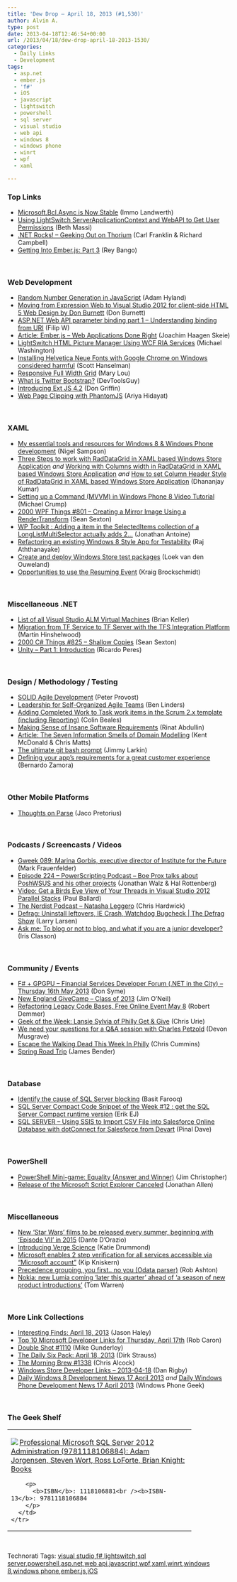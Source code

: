 ```yaml
---
title: 'Dew Drop – April 18, 2013 (#1,530)'
author: Alvin A.
type: post
date: 2013-04-18T12:46:54+00:00
url: /2013/04/18/dew-drop-april-18-2013-1530/
categories:
  - Daily Links
  - Development
tags:
  - asp.net
  - ember.js
  - 'f#'
  - iOS
  - javascript
  - lightswitch
  - powershell
  - sql server
  - visual studio
  - web api
  - windows 8
  - windows phone
  - winrt
  - wpf
  - xaml

---
```

### <a name="top"></a>Top Links

  * <a href="http://blogs.msdn.com/b/bclteam/archive/2013/04/17/microsoft-bcl-async-is-now-stable.aspx" target="_blank">Microsoft.Bcl.Async is Now Stable</a> (Immo Landwerth)
  * <a href="http://blogs.msdn.com/b/bethmassi/archive/2013/04/17/using-lightswitch-serverapplicationcontext-and-webapi-to-get-user-permissions.aspx" target="_blank">Using LightSwitch ServerApplicationContext and WebAPI to Get User Permissions</a> (Beth Massi)
  * <a href="http://www.dotnetrocks.com/default.aspx?ShowNum=864" target="_blank">.NET Rocks! &#8211; Geeking Out on Thorium</a> (Carl Franklin & Richard Campbell)
  * <a href="http://feedproxy.google.com/~r/nettuts/~3/-fRrSIgHeWU/" target="_blank">Getting Into Ember.js: Part 3</a> (Rey Bango)

&#160;

### <a name="web"></a>Web Development

  * <a href="http://weblog.bocoup.com/random-numbers" target="_blank">Random Number Generation in JavaScript</a> (Adam Hyland)
  * <a href="http://blendersuxblog.wordpress.com/2013/04/17/moving-from-expression-web-to-visual-studio-2012-for-client-side-html-5-web-design" target="_blank">Moving from Expression Web to Visual Studio 2012 for client-side HTML 5 Web Design by Don Burnett</a> (Don Burnett)
  * <a href="http://www.strathweb.com/2013/04/asp-net-web-api-parameter-binding-part-1-understanding-binding-from-uri/" target="_blank">ASP.NET Web API parameter binding part 1 – Understanding binding from URI</a> (Filip W)
  * <a href="http://www.infoq.com/articles/Emberjs-Web-Applications" target="_blank">Article: Ember.js &#8211; Web Applications Done Right</a> (Joachim Haagen Skeie)
  * <a href="http://lightswitchhelpwebsite.com/Blog/tabid/61/EntryId/187/LightSwitch-HTML-Picture-Manager-Using-WCF-RIA-Services.aspx" target="_blank">LightSwitch HTML Picture Manager Using WCF RIA Services</a> (Michael Washington)
  * <a href="http://feeds.hanselman.com/~/40211520/0/scotthanselman~Installing-Helvetica-Neue-Fonts-with-Google-Chrome-on-Windows-considered-harmful.aspx" target="_blank">Installing Helvetica Neue Fonts with Google Chrome on Windows considered harmful</a> (Scott Hanselman)
  * <a href="http://tympanus.net/codrops/2013/04/17/responsive-full-width-grid/" target="_blank">Responsive Full Width Grid</a> (Mary Lou)
  * <a href="http://www.infragistics.com/community/blogs/marketing/archive/2013/04/17/what-is-twitter-bootstrap.aspx" target="_blank">What is Twitter Bootstrap?</a> (DevToolsGuy)
  * <a href="http://feedproxy.google.com/~r/extblog/~3/fdq3eyfdl00/" target="_blank">Introducing Ext JS 4.2</a> (Don Griffin)
  * <a href="http://ariya.ofilabs.com/2013/04/web-page-clipping-with-phantomjs.html" target="_blank">Web Page Clipping with PhantomJS</a> (Ariya Hidayat)

&#160;

### <a name="silverlight"></a>XAML

  * <a href="http://compiledexperience.com/blog/posts/essential-tools" target="_blank">My essential tools and resources for Windows 8 & Windows Phone development</a> (Nigel Sampson)
  * <a href="http://telerikhelper.net/2013/04/17/three-steps-to-work-with-raddatagrid-in-xaml-based-windows-store-application/" target="_blank">Three Steps to work with RadDataGrid in XAML based Windows Store Application</a> _and_ <a href="http://telerikhelper.net/2013/04/18/working-with-columns-width-in-raddatagrid-in-xaml-based-windows-store-application/" target="_blank">Working with Columns width in RadDataGrid in XAML based Windows Store Application</a> _and_ <a href="http://telerikhelper.net/2013/04/18/how-to-set-column-header-style-of-telerik-raddatagrid-in-xaml-based-windows-store-application" target="_blank">How to set Column Header Style of RadDataGrid in XAML based Windows Store Application</a> (Dhananjay Kumar)
  * <a href="http://feedproxy.google.com/~r/MichaelCrump/~3/kQnm7omwbg0/setting-up-a-command-mvvm-in-windows-phone-8-video-tutorial" target="_blank">Setting up a Command (MVVM) in Windows Phone 8 Video Tutorial</a> (Michael Crump)
  * <a href="http://wpf.2000things.com/2013/04/18/801-creating-a-mirror-image-using-a-rendertransform/" target="_blank">2000 WPF Things #801 – Creating a Mirror Image Using a RenderTransform</a> (Sean Sexton)
  * <a href="http://feedproxy.google.com/~r/JonathanAntoine/~3/9t8gTO7tpcI/" target="_blank">WP Toolkit : Adding a item in the SelectedItems collection of a LongListMultiSelector actually adds 2…</a> (Jonathan Antoine)
  * <a href="http://feedproxy.google.com/~r/netCurryRecentArticles/~3/gj-_DLw4gzo/ShowArticle.aspx" target="_blank">Refactoring an existing Windows 8 Style App for Testability</a> (Raj Aththanayake)
  * <a href="http://loekvandenouweland.com/index.php/2013/04/create-and-deploy-windows-store-test-packages/" target="_blank">Create and deploy Windows Store test packages</a> (Loek van den Ouweland)
  * <a href="http://kraigbrockschmidt.com/blog/?p=723" target="_blank">Opportunities to use the Resuming Event</a> (Kraig Brockschmidt)

&#160;

### <a name="dotnet"></a>Miscellaneous .NET

  * <a href="http://blogs.msdn.com/b/briankel/archive/2013/04/17/list-of-all-visual-studio-alm-virtual-machines.aspx" target="_blank">List of all Visual Studio ALM Virtual Machines</a> (Brian Keller)
  * <a href="http://feeds.hinshelwood.com/~/40215645/0/visualstudioalm~Migration-from-TF-Service-to-TF-Server-with-the-TFS-Integration-Platform/" target="_blank">Migration from TF Service to TF Server with the TFS Integration Platform</a> (Martin Hinshelwood)
  * <a href="http://csharp.2000things.com/2013/04/18/825-shallow-copies/" target="_blank">2000 C# Things #825 – Shallow Copies</a> (Sean Sexton)
  * <a href="http://weblogs.asp.net/ricardoperes/archive/2013/04/17/unity-part-1-introduction.aspx" target="_blank">Unity &#8211; Part 1: Introduction</a> (Ricardo Peres)

&#160;

### <a name="design"></a>Design / Methodology / Testing

  * <a href="http://visualstudiomagazine.com/articles/2013/04/01/solid-agile-development.aspx" target="_blank">SOLID Agile Development</a> (Peter Provost)
  * <a href="http://www.infoq.com/news/2013/04/leadership-self-organized-teams" target="_blank">Leadership for Self-Organized Agile Teams</a> (Ben Linders)
  * <a href="http://blogs.msdn.com/b/visualstudiouk/archive/2013/04/18/adding-completed-work-to-the-scrum-2-x-template-including-reporting.aspx" target="_blank">Adding Completed Work to Task work items in the Scrum 2.x template (including Reporting)</a> (Colin Beales)
  * <a href="http://feeds.abdullin.com/~r/RinatAbdullin/~3/zlbz8Hj6Gqc/making-sense-of-insane-software-requirements.html" target="_blank">Making Sense of Insane Software Requirements</a> (Rinat Abdullin)
  * <a href="http://www.infoq.com/articles/seven-modelling-smells" target="_blank">Article: The Seven Information Smells of Domain Modelling</a> (Kent McDonald & Chris Matts)
  * <a href="http://jimmylarkin.net/post.aspx?id=85e0bcbb-4714-48f6-b79e-e6d9965e0d6a" target="_blank">The ultimate git bash prompt</a> (Jimmy Larkin)
  * <a href="http://blogs.windows.com/windows_phone/b/wpdev/archive/2013/04/17/defining-your-app-s-requirements-for-a-great-customer-experience.aspx" target="_blank">Defining your app’s requirements for a great customer experience</a> (Bernardo Zamora)

&#160;

### <a name="mobile"></a>Other Mobile Platforms

  * <a href="http://www.jacopretorius.net/2013/04/thoughts-on-parse.html" target="_blank">Thoughts on Parse</a> (Jaco Pretorius)

&#160;

### <a name="podcasts"></a>Podcasts / Screencasts / Videos

  * <a href="http://gweek.libsyn.com/gweek-089-marina-gorbis-executive-director-of-institute-for-the-future" target="_blank">Gweek 089: Marina Gorbis, executive director of Institute for the Future</a> (Mark Frauenfelder)
  * <a href="http://feedproxy.google.com/~r/Powerscripting/~3/Sjk7-JRW-XM/episode-224-power-scripting-podcast-boe-prox-talks-about-posh-wsus-and-his-other-projects" target="_blank">Episode 224 &#8211; PowerScripting Podcast &#8211; Boe Prox talks about PoshWSUS and his other projects</a> (Jonathan Walz & Hal Rottenberg)
  * <a href="http://blog.pluralsight.com/2013/04/17/video-get-a-birds-eye-view-of-your-threads-in-visual-studio-2012-parallel-stacks/" target="_blank">Video: Get a Birds Eye View of Your Threads in Visual Studio 2012 Parallel Stacks</a> (Paul Ballard)
  * <a href="http://nerdist.libsyn.com/natasha-leggero" target="_blank">The Nerdist Podcast &#8211; Natasha Leggero</a> (Chris Hardwick)
  * <a href="http://channel9.msdn.com/Shows/The-Defrag-Show/Defrag-Uninstall-leftovers-IE-Crash-Watchdog-Bugcheck" target="_blank">Defrag: Uninstall leftovers, IE Crash, Watchdog Bugcheck | The Defrag Show</a> (Larry Larsen)
  * <a href="http://www.irisclasson.com/2013/04/17/ask-me-to-blog-or-not-to-blog-and-what-if-you-are-a-junior-developer/" target="_blank">Ask me: To blog or not to blog, and what if you are a junior developer?</a> (Iris Classon)

&#160;

### <a name="events"></a>Community / Events

  * <a href="http://blogs.msdn.com/b/fsharpteam/archive/2013/04/17/f-gpgpu-financial-services-developer-forum-net-in-the-city-thursday-16th-may-2013.aspx" target="_blank">F# + GPGPU &#8211; Financial Services Developer Forum (.NET in the City) &#8211; Thursday 16th May 2013</a> (Don Syme)
  * <a href="http://blogs.msdn.com/b/jimoneil/archive/2013/04/17/new-england-givecamp-class-of-2013.aspx" target="_blank">New England GiveCamp – Class of 2013</a> (Jim O&#8217;Neil)
  * <a href="http://blogs.jetbrains.com/dotnet/2013/04/refactoring-legacy-code-bases-free-online-event-may-8/" target="_blank">Refactoring Legacy Code Bases, Free Online Event May 8</a> (Robert Demmer)
  * <a href="http://www.geekadelphia.com/2013/04/17/geek-of-the-week-lansie-sylvia/" target="_blank">Geek of the Week: Lansie Sylvia of Philly Get & Give</a> (Chris Urie)
  * <a href="http://blogs.msdn.com/b/microsoft_press/archive/2013/04/17/we-need-your-questions-for-a-q-amp-a-session-with-charles-petzold.aspx" target="_blank">We need your questions for a Q&A session with Charles Petzold</a> (Devon Musgrave)
  * <a href="http://www.geekadelphia.com/2013/04/17/escape-the-walking-dead-this-week-in-philly/" target="_blank">Escape the Walking Dead This Week In Philly</a> (Chris Cummins)
  * <a href="http://jamescbender.azurewebsites.net/?p=441" target="_blank">Spring Road Trip</a> (James Bender)

&#160;

### <a name="sql"></a>Database

  * <a href="http://feedproxy.google.com/~r/MSSQLTips-LatestSqlServerTips/~3/V0fj0xFPS_Y/tip.asp" target="_blank">Identify the cause of SQL Server blocking</a> (Basit Farooq)
  * <a href="http://feedproxy.google.com/~r/ErikejBlogsAboutSqlCompactnetAndRelatedStuff/~3/eXWYESX299A/sql-server-compact-code-snippet-of-week_17.html" target="_blank">SQL Server Compact Code Snippet of the Week #12 : get the SQL Server Compact runtime version</a> (Erik EJ)
  * <a href="http://blog.sqlauthority.com/2013/04/18/sql-server-using-ssis-to-import-csv-file-into-salesforce-online-database-with-dotconnect-for-salesforce-from-devart/" target="_blank">SQL SERVER – Using SSIS to Import CSV File into Salesforce Online Database with dotConnect for Salesforce from Devart</a> (Pinal Dave)

&#160;

### <a name="ps"></a>PowerShell

  * <a href="http://www.beefycode.com/post.aspx?id=b9a7cd0c-63e3-4aad-abe5-91b82698c0d4" target="_blank">PowerShell Mini-game: Equality (Answer and Winner)</a> (Jim Christopher)
  * <a href="http://www.infoq.com/news/2013/04/Script-Explorer-Canceled" target="_blank">Release of the Microsoft Script Explorer Canceled</a> (Jonathan Allen)

&#160;

### <a name="misc"></a>Miscellaneous

  * <a href="http://www.theverge.com/2013/4/17/4235696/new-star-wars-films-to-be-released-every-summer-beginning-with" target="_blank">New &#8216;Star Wars&#8217; films to be released every summer, beginning with &#8216;Episode VII&#8217; in 2015</a> (Dante D&#8217;Orazio)
  * <a href="http://www.theverge.com/2013/4/17/4234152/introducing-the-verge-science" target="_blank">Introducing Verge Science</a> (Katie Drummond)
  * <a href="http://feedproxy.google.com/~r/liveside/~3/isMi8CkIb4M/" target="_blank">Microsoft enables 2 step verification for all services accessible via “Microsoft account”</a> (Kip Kniskern)
  * <a href="http://codeofrob.com/entries/precedence-grouping,-you-first..-no-you-odata-parser.html" target="_blank">Precedence grouping, you first.. no you (Odata parser)</a> (Rob Ashton)
  * <a href="http://www.theverge.com/2013/4/18/4238174/nokia-new-lumia-coming-later-this-quarter-ahead-of-a-season-of-new" target="_blank">Nokia: new Lumia coming &#8216;later this quarter&#8217; ahead of &#8216;a season of new product introductions&#8217;</a> (Tom Warren)

&#160;

### <a name="links"></a>More Link Collections

  * <a href="http://jasonhaley.com/blog/post.aspx?id=e66b9d83-576c-4a7a-ae7d-a0cee4a9140b" target="_blank">Interesting Finds: April 18, 2013</a> (Jason Haley)
  * <a href="http://blogs.msdn.com/b/robcaron/archive/2013/04/17/top-10-microsoft-developer-links-for-thursday-april-17th.aspx" target="_blank">Top 10 Microsoft Developer Links for Thursday, April 17th</a> (Rob Caron)
  * <a href="http://afreshcup.com/home/2013/4/18/double-shot-1110.html" target="_blank">Double Shot #1110</a> (Mike Gunderloy)
  * <a href="http://feeds.feedblitz.com/~/40217743/0/dirkstrauss~The-Daily-Six-Pack-April" target="_blank">The Daily Six Pack: April 18, 2013</a> (Dirk Strauss)
  * <a href="http://feedproxy.google.com/~r/ReflectivePerspective/~3/mYnKWSp6zpg/" target="_blank">The Morning Brew #1338</a> (Chris Alcock)
  * <a href="http://feedproxy.google.com/~r/DanRigby/~3/ccECgeVjYBs/" target="_blank">Windows Store Developer Links – 2013-04-18</a> (Dan Rigby)
  * <a href="http://feedproxy.google.com/~r/Windowsphonegeek/~3/v7YNAT11Jcw/daily-windows-8-development-news-17-april-2013" target="_blank">Daily Windows 8 Development News 17 April 2013</a> _and_ <a href="http://feedproxy.google.com/~r/Windowsphonegeek/~3/hK78TTBh1hQ/daily-windows-phone-development-news-17-april-2013" target="_blank">Daily Windows Phone Development News 17 April 2013</a> (Windows Phone Geek)

&#160;

### <a name="shelf"></a>The Geek Shelf

<div style="padding-bottom: 0px; margin: 0px; padding-left: 0px; padding-right: 0px; display: inline; float: none; padding-top: 0px" id="scid:7dc1bd33-94bd-46fd-a20b-0131235bcd47:586add1d-f46a-4968-950e-de1b620e24c3" class="wlWriterEditableSmartContent">
  <table cellspacing="0" cellpadding="2" width="400" border="0" unselectable="on">
    <tr>
      <td valign="top" width="400">
        <p>
          <a title="Professional Microsoft SQL Server 2012 Administration (9781118106884): Adam Jorgensen, Steven Wort, Ross LoForte, Brian Knight: Books" href="http://www.amazon.com/exec/obidos/ASIN/1118106881/alvinashcraft-20"><img data-recalc-dims="1" decoding="async" src="https://i0.wp.com/images.amazon.com/images/P/1118106881.01.MZZZZZZZ.jpg?w=660" border="0" align="left" style="float:left" />Professional Microsoft SQL Server 2012 Administration (9781118106884): Adam Jorgensen, Steven Wort, Ross LoForte, Brian Knight: Books</a>
        </p>
        
        <p>
          <b>ISBN</b>: 1118106881<br /><b>ISBN-13</b>: 9781118106884
        </p>
      </td>
    </tr>
  </table>
</div>

&#160;

<div style="padding-bottom: 0px; margin: 0px; padding-left: 0px; padding-right: 0px; display: inline; float: none; padding-top: 0px" id="scid:0767317B-992E-4b12-91E0-4F059A8CECA8:a2006250-182b-41fa-a739-ee4789c989d4" class="wlWriterEditableSmartContent">
  Technorati Tags: <a href="http://technorati.com/tags/visual+studio" rel="tag">visual studio</a>,<a href="http://technorati.com/tags/f%23" rel="tag">f#</a>,<a href="http://technorati.com/tags/lightswitch" rel="tag">lightswitch</a>,<a href="http://technorati.com/tags/sql+server" rel="tag">sql server</a>,<a href="http://technorati.com/tags/powershell" rel="tag">powershell</a>,<a href="http://technorati.com/tags/asp.net" rel="tag">asp.net</a>,<a href="http://technorati.com/tags/web+api" rel="tag">web api</a>,<a href="http://technorati.com/tags/javascript" rel="tag">javascript</a>,<a href="http://technorati.com/tags/wpf" rel="tag">wpf</a>,<a href="http://technorati.com/tags/xaml" rel="tag">xaml</a>,<a href="http://technorati.com/tags/winrt" rel="tag">winrt</a>,<a href="http://technorati.com/tags/windows+8" rel="tag">windows 8</a>,<a href="http://technorati.com/tags/windows+phone" rel="tag">windows phone</a>,<a href="http://technorati.com/tags/ember.js" rel="tag">ember.js</a>,<a href="http://technorati.com/tags/iOS" rel="tag">iOS</a>
</div>